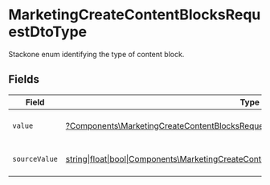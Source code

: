 # MarketingCreateContentBlocksRequestDtoType

Stackone enum identifying the type of content block.


## Fields

| Field                                                                                                                                                                      | Type                                                                                                                                                                       | Required                                                                                                                                                                   | Description                                                                                                                                                                | Example                                                                                                                                                                    |
| -------------------------------------------------------------------------------------------------------------------------------------------------------------------------- | -------------------------------------------------------------------------------------------------------------------------------------------------------------------------- | -------------------------------------------------------------------------------------------------------------------------------------------------------------------------- | -------------------------------------------------------------------------------------------------------------------------------------------------------------------------- | -------------------------------------------------------------------------------------------------------------------------------------------------------------------------- |
| `value`                                                                                                                                                                    | [?Components\MarketingCreateContentBlocksRequestDtoValue](../../Models/Components/MarketingCreateContentBlocksRequestDtoValue.md)                                          | :heavy_minus_sign:                                                                                                                                                         | The type of the content blocks.                                                                                                                                            | html                                                                                                                                                                       |
| `sourceValue`                                                                                                                                                              | [string\|float\|bool\|Components\MarketingCreateContentBlocksRequestDtoSourceValue4\|array\|null](../../Models/Components/MarketingCreateContentBlocksRequestDtoSourceValue.md) | :heavy_minus_sign:                                                                                                                                                         | The source value of the type.                                                                                                                                              | text                                                                                                                                                                       |